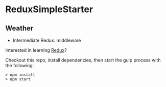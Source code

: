 # ReduxSimpleStarter
## Weather
* Intermediate Redux: middleware

Interested in learning [Redux](https://www.udemy.com/react-redux/)?

Checkout this repo, install dependencies, then start the gulp process with the following:

```
> npm install
> npm start
```
